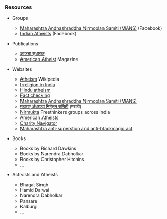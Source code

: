 ### Resources

* Groups
	* [Maharashtra Andhashraddha Nirmoolan Samiti (MANS)](https://www.facebook.com/MaharashtraANiS/) (Facebook)
	* [Indian Atheists](https://www.facebook.com/IndianAtheists/) (Facebook)

* Publications
	* [आजचा सुधारक](https://www.sudharak.in/)
	* [American Atheist](https://www.atheists.org/magazine/) Magazine

* Websites
	* [Atheism](https://en.wikipedia.org/wiki/Atheism) Wikipedia
	* [Irreligion in India](https://en.wikipedia.org/wiki/Irreligion_in_India)
	* [Hindu atheism](https://en.wikipedia.org/wiki/Hindu_atheism)
	* [Fact checking](https://www.snopes.com/)
	* [Maharashtra Andhashraddha Nirmoolan Samiti (MANS)](http://antisuperstition.org/)
	* [महाराष्ट्र अंधश्रद्धा निर्मूलन समिती](http://marathi.antisuperstition.org/) (मराठी)
	* [Nirmukta](http://nirmukta.com/nirmukta-regional-groups/) Freethinkers groups across India
	* [American Atheists](https://www.atheists.org/)
	* [Charity Navigator](https://www.charitynavigator.org/)
	* [Maharashtra anti-superstion and anti-blackmagic act](https://en.wikipedia.org/wiki/Anti-Superstition_and_Black_Magic_Act)
	
* Books
	* Books by Richard Dawkins
	* Books by Narendra Dabholkar
	* Books by Christopher Hitchins
	* ...
	
* Activists and Atheists
	* Bhagat Singh
	* Hamid Dalwai
	* Narendra Dabholkar
	* Pansare
	* Kalburgi
	* ...
	
	
	
